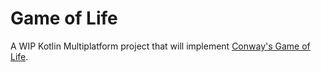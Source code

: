 # Game of Life

A WIP Kotlin Multiplatform project that will implement [Conway's Game of Life](https://en.wikipedia.org/wiki/Conway%27s_Game_of_Life).
